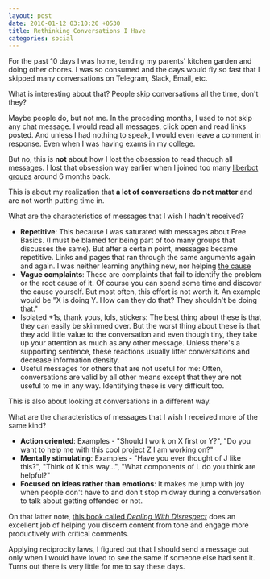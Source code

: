 ```yaml
---
layout: post
date: 2016-01-12 03:10:20 +0530
title: Rethinking Conversations I Have
categories: social
---
```


For the past 10 days I was home, tending my parents' kitchen garden and doing other chores. I was so consumed and the days would fly so fast that I skipped many conversations on Telegram, Slack, Email, etc.

What is interesting about that? People skip conversations all the time, don't they?

Maybe people do, but not me. In the preceding months, I used to not skip any chat message. I would read all messages, click open and read links posted. And unless I had nothing to speak, I would even leave a comment in response. Even when I was having exams in my college.

But no, this is **not** about how I lost the obsession to read through all messages. I lost that obsession way earlier when I joined too many [liberbot groups](http://liberbot.meteor.com/) around 6 months back.

This is about my realization that **a lot of conversations do not matter** and are not worth putting time in.

What are the characteristics of messages that I wish I hadn't received?

* **Repetitive**: This because I was saturated with messages about Free Basics. (I must be blamed for being part of too many groups that discusses the same). But after a certain point, messages became repetitive. Links and pages that ran through the same arguments again and again. I was neither learning anything new, nor helping [the cause](/is-free-basics-worth-it/)
* **Vague complaints**: These are complaints that fail to identify the problem or the root cause of it. Of course you can spend some time and discover the cause yourself. But most often, this effort is not worth it. An example would be "X is doing Y. How can they do that? They shouldn't be doing that."
* Isolated +1s, thank yous, lols, stickers: The best thing about these is that they can easily be skimmed over. But the worst thing about these is that they add little value to the conversation and even though tiny, they take up your attention as much as any other message. Unless there's a supporting sentence, these reactions usually litter conversations and decrease information density.
* Useful messages for others that are not useful for me: Often, conversations are valid by all other means except that they are not useful to me in any way. Identifying these is very difficult too.

This is also about looking at conversations in a different way.

What are the characteristics of messages that I wish I received more of the same kind?

* **Action oriented**: Examples - "Should I work on X first or Y?", "Do you want to help me with this cool project Z I am working on?"
* **Mentally stimulating**: Examples - "Have you ever thought of J like this?", "Think of K this way...", "What components of L do you think are helpful?"
* **Focused on ideas rather than emotions**: It makes me jump with joy when people don't have to and don't stop midway during a conversation to talk about getting offended or not.

On that latter note, [this book called *Dealing With Disrespect*](http://dealingwithdisrespect.com/) does an excellent job of helping you discern content from tone and engage more productively with critical comments.

Applying reciprocity laws, I figured out that I should send a message out only when I would have loved to see the same if someone else had sent it. Turns out there is very little for me to say these days.